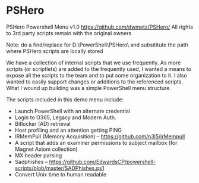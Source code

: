 # PSHero

PSHero Powershell Menu v1.0
https://github.com/dwmetz/PSHero/
All rights to 3rd party scripts remain with the original owners

Note: do a find/replace for D:\PowerShell\PSHero\ and subsititute the path where PSHero scripts are locally stored

We have a collection of internal scripts that we use frequently. As more scripts (or scriptlets) are added to the frequently used, I wanted a means to expose all the scripts to the team and to put some organization to it. I also wanted to easily support changes or additions to the referenced scripts. What I wound up building was a simple PowerShell menu structure.

The scripts included in this demo menu include:

- Launch PowerShell with an alternate credential
- Login to O365, Legacy and Modern Auth.
- Bitlocker (AD) retrieval
- Host profiling and an attention getting PING
- IRMemPull (Memory Acquisition) – https://github.com/n3l5/irMempull
- A script that adds an examiner permissions to subject mailbox (for Magnet Axiom collection)
- MX header parsing
- Sadphishes – https://github.com/EdwardsCP/powershell-scripts/blob/master/SADPhishes.ps1
- Convert Unix time to human readable
